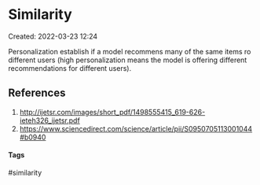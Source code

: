 # Similarity
Created: 2022-03-23 12:24

Personalization establish if a model recommens many of the same items ro different users (high personalization means the model is offering different recommendations for different users).

## References
1. http://ijetsr.com/images/short_pdf/1498555415_619-626-ieteh326_ijetsr.pdf
2. https://www.sciencedirect.com/science/article/pii/S0950705113001044#b0940


#### Tags
#similarity
